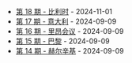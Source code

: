 * [第 18 期 - 比利时](https://lifei.life/posts/18-比利时) - 2024-11-01
* [第 17 期 - 意大利](https://lifei.life/posts/17-意大利) - 2024-09-09
* [第 16 期 - 里昂会议](https://lifei.life/posts/16-里昂会议) - 2024-09-09
* [第 15 期 - 巴黎](https://lifei.life/posts/15-巴黎) - 2024-09-09
* [第 14 期 - 赫尔辛基](https://lifei.life/posts/14-赫尔辛基) - 2024-09-09
